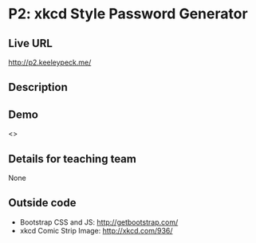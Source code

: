 # P2: xkcd Style Password Generator

## Live URL
<http://p2.keeleypeck.me/>

## Description


## Demo
<>

## Details for teaching team
None

## Outside code
* Bootstrap CSS and JS: http://getbootstrap.com/
* xkcd Comic Strip Image: http://xkcd.com/936/